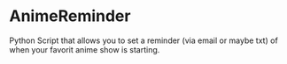 # AnimeReminder
Python Script that allows you to set a reminder (via email or maybe txt) of when your favorit anime show is starting.
